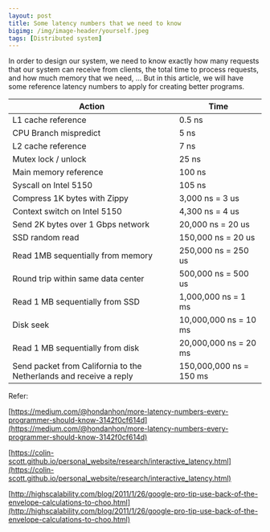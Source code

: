 ```yaml
---
layout: post
title: Some latency numbers that we need to know
bigimg: /img/image-header/yourself.jpeg
tags: [Distributed system]
---
```


In order to design our system, we need to know exactly how many requests that our system can receive from clients, the total time to process requests, and how much memory that we need, ... But in this article, we will have some reference latency numbers to apply for creating better programs.

|                        Action                   |                            Time                          |
| ----------------------------------------------- | -------------------------------------------------------- |
| L1 cache reference                              | 0.5 ns                                                   |
| CPU Branch mispredict                           | 5 ns                                                     |
| L2 cache reference                              | 7 ns                                                     |
| Mutex lock / unlock                             | 25 ns                                                    |
| Main memory reference                           | 100 ns                                                   |
| Syscall on Intel 5150                           | 105 ns                                                   |
| Compress 1K bytes with Zippy                    | 3,000 ns = 3 us                                          |
| Context switch on Intel 5150                    | 4,300 ns = 4 us                                          |
| Send 2K bytes over 1 Gbps network               | 20,000 ns = 20 us                                        |
| SSD random read                                 | 150,000 ns = 20 us                                       |
| Read 1MB sequentially from memory               | 250,000 ns = 250 us                                      |
| Round trip within same data center              | 500,000 ns = 500 us                                      |
| Read 1 MB sequentially from SSD                 | 1,000,000 ns = 1 ms                                      |
| Disk seek                                       | 10,000,000 ns = 10 ms                                    |
| Read 1 MB sequentially from disk                | 20,000,000 ns = 20 ms                                    |
| Send packet from California to the Netherlands and receive a reply | 150,000,000 ns = 150 ms               |


Refer:

[https://medium.com/@hondanhon/more-latency-numbers-every-programmer-should-know-3142f0cf614d](https://medium.com/@hondanhon/more-latency-numbers-every-programmer-should-know-3142f0cf614d)

[https://colin-scott.github.io/personal_website/research/interactive_latency.html](https://colin-scott.github.io/personal_website/research/interactive_latency.html)

[http://highscalability.com/blog/2011/1/26/google-pro-tip-use-back-of-the-envelope-calculations-to-choo.html](http://highscalability.com/blog/2011/1/26/google-pro-tip-use-back-of-the-envelope-calculations-to-choo.html)